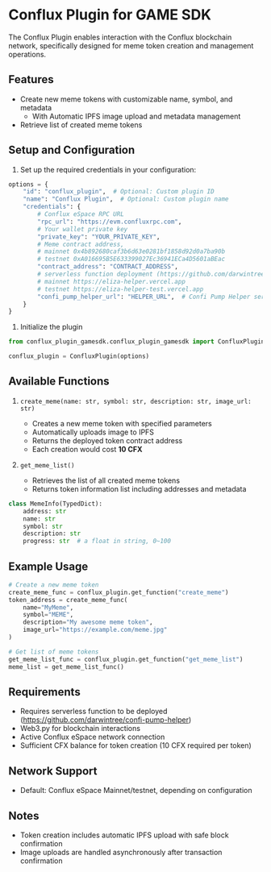 # Conflux Plugin for GAME SDK

The Conflux Plugin enables interaction with the Conflux blockchain network, specifically designed for meme token creation and management operations.

## Features

- Create new meme tokens with customizable name, symbol, and metadata
  - With Automatic IPFS image upload and metadata management
- Retrieve list of created meme tokens

## Setup and Configuration

1. Set up the required credentials in your configuration:

```python
options = {
    "id": "conflux_plugin",  # Optional: Custom plugin ID
    "name": "Conflux Plugin",  # Optional: Custom plugin name
    "credentials": {
        # Conflux eSpace RPC URL
        "rpc_url": "https://evm.confluxrpc.com",
        # Your wallet private key
        "private_key": "YOUR_PRIVATE_KEY", 
        # Meme contract address,
        # mainnet 0x4b892680caf3b6d63e0281bf1858d92d0a7ba90b
        # testnet 0xA016695B5E633399027Ec36941ECa4D5601aBEac
        "contract_address": "CONTRACT_ADDRESS",
        # serverless function deployment (https://github.com/darwintree/confi-pump-helper).
        # mainnet https://eliza-helper.vercel.app
        # testnet https://eliza-helper-test.vercel.app
        "confi_pump_helper_url": "HELPER_URL",  # Confi Pump Helper service URL
    }
}
```

1. Initialize the plugin
 
```python
from conflux_plugin_gamesdk.conflux_plugin_gamesdk import ConfluxPlugin

conflux_plugin = ConfluxPlugin(options)
```

## Available Functions

1. `create_meme(name: str, symbol: str, description: str, image_url: str)`
   - Creates a new meme token with specified parameters
   - Automatically uploads image to IPFS
   - Returns the deployed token contract address
   - Each creation would cost **10 CFX**
   
2. `get_meme_list()`
   - Retrieves the list of all created meme tokens
   - Returns token information list including addresses and metadata

```python
class MemeInfo(TypedDict):
    address: str
    name: str
    symbol: str
    description: str
    progress: str  # a float in string, 0~100
```

## Example Usage

```python
# Create a new meme token
create_meme_func = conflux_plugin.get_function("create_meme")
token_address = create_meme_func(
    name="MyMeme",
    symbol="MEME",
    description="My awesome meme token",
    image_url="https://example.com/meme.jpg"
)

# Get list of meme tokens
get_meme_list_func = conflux_plugin.get_function("get_meme_list")
meme_list = get_meme_list_func()
```

## Requirements

- Requires serverless function to be deployed (https://github.com/darwintree/confi-pump-helper)
- Web3.py for blockchain interactions
- Active Conflux eSpace network connection
- Sufficient CFX balance for token creation (10 CFX required per token)

## Network Support

- Default: Conflux eSpace Mainnet/testnet, depending on configuration

## Notes

- Token creation includes automatic IPFS upload with safe block confirmation
- Image uploads are handled asynchronously after transaction confirmation
